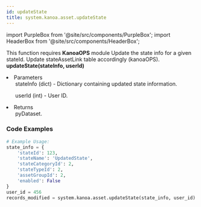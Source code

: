 ```yaml
---
id: updateState
title: system.kanoa.asset.updateState
---
```


import PurpleBox from '@site/src/components/PurpleBox';
import HeaderBox from '@site/src/components/HeaderBox';

<PurpleBox>This function requires <b>KanoaOPS</b> module</PurpleBox>
<HeaderBox header="Description">Update the state info for a given stateId. Update stateAssetLink table accordingly (kanoaOPS).</HeaderBox>
<HeaderBox header="Syntax">
    <b>updateState(stateInfo, userId)</b>
    <li> Parameters <br />
        <ul>stateInfo (dict) - Dictionary containing updated state information.</ul>
        <ul>userId (int) - User ID.</ul>
    </li>
    <li> Returns <br />
        <ul>pyDataset.</ul>
    </li>
</HeaderBox>

### Code Examples

```python
# Example Usage:
state_info = {
    'stateId': 123,
    'stateName': 'UpdatedState',
    'stateCategoryId': 2,
    'stateTypeId': 2,
    'assetGroupId': 2,
    'enabled': False
}
user_id = 456
records_modified = system.kanoa.asset.updateState(state_info, user_id)

